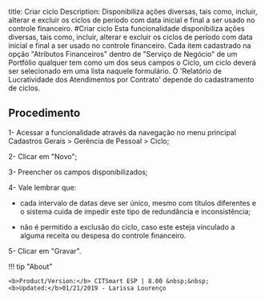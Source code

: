 title:  Criar ciclo
Description: Disponibiliza ações diversas, tais como, incluir, alterar e excluir os ciclos de período com data inicial e final a ser usado no controle financeiro.
#Criar ciclo
Esta funcionalidade disponibiliza ações diversas, tais como, incluir, alterar e excluir os ciclos de período com data inicial e final a ser usado no controle financeiro.
Cada item cadastrado na opção "Atributos Financeiros" dentro de "Serviço de Negócio" de um Portfólio qualquer tem como um dos seus campos o Ciclo, um ciclo deverá ser selecionado em uma lista naquele formulário.
O 'Relatório de Lucratividade dos Atendimentos por Contrato' depende do cadastramento de ciclos.

Procedimento
------------

1-  Acessar a funcionalidade através da navegação no menu principal
    Cadastros Gerais \> Gerência de Pessoal \> Ciclo;

2-  Clicar em "Novo";

3-  Preencher os campos disponibilizados;

4-  Vale lembrar que:

-   cada intervalo de datas deve ser único, mesmo com títulos diferentes e o
    sistema cuida de impedir este tipo de redundância e inconsistência;

-   não é permitido a exclusão do ciclo, caso este esteja vinculado a alguma
    receita ou despesa do controle financeiro.

5-  Clicar em "Gravar".

!!! tip "About"

    <b>Product/Version:</b> CITSmart ESP | 8.00 &nbsp;&nbsp;
    <b>Updated:</b>01/21/2019 - Larissa Lourenço
